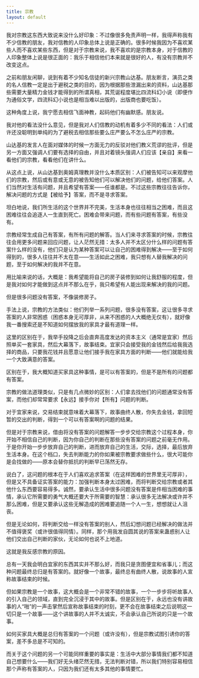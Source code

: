 ```yaml
---
title: 宗教
layout: default
---
```


我对宗教这东西大致说来没什么好印象：不过像很多免责声明一样，我得声称我有不少信教的朋友，我对信教的人印象总体上说是正确的。很多时候我因为不喜欢某些人而不喜欢某些东西，但是对于宗教来说，我不喜欢的是宗教本身，对于信教的人印象整体上说是很正面的：我乐于相信他们本来就是很好的人，有没有宗教并不改变这点。

之前和朋友闲聊，说到有着不少知名信徒的新兴宗教山达基。朋友断言，演员之类的名人信教一定是出于避税之类的目的，因为根据那些泄漏出来的资料，山达基那些需要大量精力金钱才能得到的所谓真相，其荒诞程度堪比四流科幻小说（即便作为通俗文学，四流科幻小说也是相当难以出版的，出版商也要吃饭）。

这种角度上说，我宁愿去相信飞面神教，起码他们有幽默感。朋友说。

我对他的看法没什么意见，但是我对人们信教的动机有着多少不同的看法：人们或许还没聪明到单纯的为了避税去相信那些要么庄严要么不怎么庄严的宗教。

山达基的发言人在面对媒体的时候一方面无力的反驳对他们教义荒谬的批评，但是另一方面又强调人们要有选择的自由，并且对着镜头强调人们应该【亲自】来看一看他们的宗教，看看他们在讲什么。

从这点上说，从山达基到奥姆真理教并没什么本质区别：人们被告知可以来观摩他们的宗教，然后或有意或无意的被告知他们可以解决他们的问题，给他们答案。人们当然对生活有问题，并且希望有答案——任谁都是。不过这些宗教往往告诉你，解决问题的方式是【被给予】答案，而不是寻求答案。

坦白地说，我们所生活的这个世界并不完美，生活本身也往往相当之困难，而且这困难往往会追逐人一生直到死亡。困难会带来问题，而有些问题有答案，有些没有。

宗教经常生成自己有答案，有所有问题的解答。当人们来寻求答案的时候，宗教往往会用更多问题来回应问题，让人茫然无措：太多人并不太区分什么样的问题有答案什么样的没有，他们只是认为某种答案可以让自己的困难得到解决——至于如何得到的，很多人往往并不太在意——生活如此之困难，我只想有人替我解决的问题，至于如何解决的我并不在意。

用比喻来说的话，大概是：我希望能将自己的房子装修到如何让我舒服的程度，但是我对如何才能做到这点并不那么在乎，我只希望有人能出现来解决的我的问题。

但是很多问题没有答案，不像装修房子。

手法上说，宗教的方法类似：他们列举一系列问题，很多没有答案，这让很多寻求答案的人非常困惑（困惑本身无可厚非，从来不困惑的人大概绝无仅有），就好像我一番搜索还是不知道如何摆放我的家具才最有道理一样。

这里的区别在于，我举手投降之后会直奔高度发达的资本主义（通常是宜家）然后照单买一套家具，然后大幕落下，故事结束。宜家只会接受我的金钱然后给我我选择的商品，只要我花钱并且愿意让他们接手我在家具方面的判断——他们就能给我一个大致满意的答案。

区别在于，我大概知道买家具这种事情，是可以有答案的，但是不是所有的问题都有答案。

宗教的做法道理类似，只是有几点微妙的区别：人们拿去找他们的问题通常没有答案，而他们却常常要求【永远】接手你对【所有】问题的判断。

对于宜家来说，交易结束就意味着大幕落下，故事曲终人散，你失去金钱，拿回短暂的交出的判断，得到一个可以有答案啊的问题的结果。

但是对于宗教来说，借由将没有答案的问题解答一步步交给宗教这个过程本身，你开始不相信自己的判断，因为你自己的判断在那些没有答案的问题之前毫无作用。于是你开始一步步放弃自己的判断，进而放弃自己的生活，交际，选择，最后放弃生活本身。在这个档口，失去判断能力的你如果被宗教要求做些什么，很大可能你是会找做的——原本会替你抵抗的判断早已荡然无存。

说白了，这问题的根本在于人们喜欢追求答案（在这样困难的世界里无可厚非），但是又不具备证实答案的能力：加强判断本身太过困难，而将判断交给宗教或者其他什么东西要容易得多。诚然，要承认生活中很多问题没有答案是件相当困难的事情，承认它所需要的勇气大概还要大于所需要的智慧：承认很多无法解决或许并不那么困难，但是又要承认这些无解造成的困难要追随一个人一生，想想就让人沮丧。

但是无论如何，将判断交给一样没有答案的别人，然后幻想问题已经解决的做法并不值得褒奖（或许很值得同情）。同样，那个用我发自圆其说的答案来蛊惑别人让他们交出自己判断的家伙，无论如何也说不上地道。

这就是我反感宗教的原因。

总有一天我会明白宜家的东西其实并不那么好，而我只是贪图便宜和省事儿；而这种问题最终总归是有答案的。就好像一个故事，最终总有曲终人散，说故事的人宣称故事结束的时候。

但如果宗教是一个故事，这大概会是一个非常不错的故事，一个一步步将听故事人的引入自己的领域，直到完全沉浸于其中的故事。但是区别在于，永远也没有讲故事的人“啪”的一声击掌然后宣称故事结束的时刻，更不会在故事结束之后说明这一切只是一个故事——这个讲故事的人并不太诚实，不会承认自己所说的只是一个故事。

如何买家具大概是总归有答案的一个问题（或许没有），但是宗教试图引诱你的答案，差不多总是不可知的。

而关于这个问题的另一个可能同样重要的事实是：生活中大部分事情我们都不知道自己想要什么——我们好无头绪茫然无措，无法判断对错，所以我们特别容易相信那个声称有答案的人，只因为我们还有太多其他的事情要忙。



